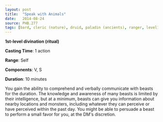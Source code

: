 ```yaml
---
layout: post
title:  "Speak with Animals"
date:   2014-08-24
source: PHB.277
tags: [bard, cleric (nature), druid, paladin (ancients), ranger, level1, ritual, divination]
---
```


**1st-level divination (ritual)**

**Casting Time**: 1 action

**Range**: Self

**Components**: V, S

**Duration**: 10 minutes

You gain the ability to comprehend and verbally communicate with beasts for the duration. The knowledge and awareness of many beasts is limited by their intelligence, but at a minimum, beasts can give you information about nearby locations and monsters, including whatever they can perceive or have perceived within the past day. You might be able to persuade a beast to perform a small favor for you, at the DM's discretion.
